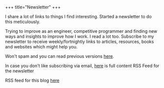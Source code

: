 +++
title="Newsletter"
+++

I share a lot of links to things I find interesting. Started a newsletter to do this meticulously.

Trying to improve as an engineer, competitive programmer and finding new ways and insights to improve how I work. I read a lot too. Subscribe to my newsletter to receive weekly/fortnightly links to articles, resources, books and websites which might help you.




Won't spam and you can read previous versions [here](https://purpleterminal.substack.com/).

In case you don't like subscribing via email, [here](https://purpleterminal.substack.com/feed) is full content RSS Feed for the newsletter

RSS feed for this blog [here](/index.xml)












